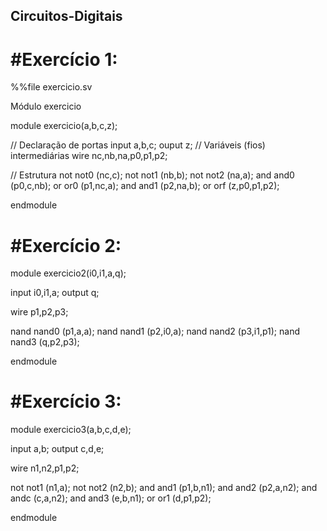 ## Circuitos-Digitais



#Exercício 1:
=

%%file exercicio.sv


Módulo exercicio

module exercicio(a,b,c,z);

  // Declaração de portas
  input a,b,c;
  ouput z;
  // Variáveis (fios) intermediárias
  wire nc,nb,na,p0,p1,p2;

  // Estrutura
  not not0 (nc,c);
  not not1 (nb,b);
  not not2 (na,a);
  and and0 (p0,c,nb);
  or or0 (p1,nc,a);
  and and1 (p2,na,b);
  or orf (z,p0,p1,p2);


endmodule






#Exercício 2:
=

module exercicio2(i0,i1,a,q);

input i0,i1,a;
output q;

wire p1,p2,p3;

nand nand0 (p1,a,a);
nand nand1 (p2,i0,a);
nand nand2 (p3,i1,p1);
nand nand3 (q,p2,p3);

endmodule






#Exercício 3:
=

module exercicio3(a,b,c,d,e);

input a,b;
output c,d,e;

wire n1,n2,p1,p2;

not not1 (n1,a);
not not2 (n2,b);
and and1 (p1,b,n1);
and and2 (p2,a,n2);
and andc (c,a,n2);
and and3 (e,b,n1);
or or1 (d,p1,p2);

endmodule
